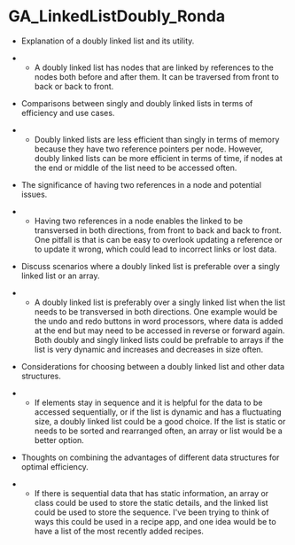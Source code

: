 # GA_LinkedListDoubly_Ronda

- Explanation of a doubly linked list and its utility.  
- - A doubly linked list has nodes that are linked by references to the nodes both before and after them. It can be traversed from front to back or back to front.

- Comparisons between singly and doubly linked lists in terms of efficiency and use cases. 
- - Doubly linked lists are less efficient than singly in terms of memory because they have two reference pointers per node. However, doubly linked lists can be more efficient in terms of time, if nodes at the end or middle of the list need to be accessed often.

- The significance of having two references in a node and potential issues. 
- - Having two references in a node enables the linked to be transversed in both directions, from front to back and back to front. One pitfall is that is can be easy to overlook updating a reference or to update it wrong, which could lead to incorrect links or lost data.

- Discuss scenarios where a doubly linked list is preferable over a singly linked list or an array. 
- - A doubly linked list is preferably over a singly linked list when the list needs to be transversed in both directions. One example would be the undo and redo buttons in word processors, where data is added at the end but may need to be accessed in reverse or forward again. Both doubly and singly linked lists could be prefrable to arrays if the list is very dynamic and increases and decreases in size often.

- Considerations for choosing between a doubly linked list and other data structures. 
- - If elements stay in sequence and it is helpful for the data to be accessed sequentially, or if the list is dynamic and has a fluctuating size, a doubly linked list could be a good choice. If the list is static or needs to be sorted and rearranged often, an array or list would be a better option.
	
- Thoughts on combining the advantages of different data structures for optimal efficiency.
- - If there is sequential data that has static information, an array or class could be used to store the static details, and the linked list could be used to store the sequence. I've been trying to think of ways this could be used in a recipe app, and one idea would be to have a list of the most recently added recipes. 